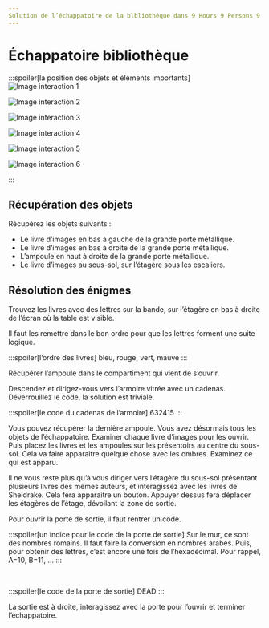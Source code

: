 ```yaml
---
Solution de l’échappatoire de la blbliothèque dans 9 Hours 9 Persons 9 Doors.
---
```

# Échappatoire bibliothèque

:::spoiler[la position des objets et éléments importants]
![Image interaction 1](/assets/jeu/999/guide/echappatoires/bibliotheque/interaction_1.webp)

![Image interaction 2](/assets/jeu/999/guide/echappatoires/bibliotheque/interaction_2.webp)

![Image interaction 3](/assets/jeu/999/guide/echappatoires/bibliotheque/interaction_3.webp)

![Image interaction 4](/assets/jeu/999/guide/echappatoires/bibliotheque/interaction_4.webp)

![Image interaction 5](/assets/jeu/999/guide/echappatoires/bibliotheque/interaction_5.webp)

![Image interaction 6](/assets/jeu/999/guide/echappatoires/bibliotheque/interaction_6.webp)

:::

## Récupération des objets

Récupérez les objets suivants :
- Le livre d’images en bas à gauche de la grande porte métallique.
- Le livre d’images en bas à droite de la grande porte métallique.
- L’ampoule en haut à droite de la grande porte métallique.
- Le livre d’images au sous-sol, sur l’étagère sous les escaliers.

## Résolution des énigmes

Trouvez les livres avec des lettres sur la bande, sur l’étagère en bas à droite de l’écran où la table est visible.

Il faut les remettre dans le bon ordre pour que les lettres forment une suite logique.

:::spoiler[l’ordre des livres]
bleu, rouge, vert, mauve
:::

Récupérer l’ampoule dans le compartiment qui vient de s’ouvrir.

Descendez et dirigez-vous vers l’armoire vitrée avec un cadenas. Déverrouillez le code, la solution est triviale.

:::spoiler[le code du cadenas de l’armoire]
632415
:::

Vous pouvez récupérer la dernière ampoule. Vous avez désormais tous les objets de l’échappatoire. Examiner chaque livre d’images pour les ouvrir. Puis placez les livres et les ampoules sur les présentoirs au centre du sous-sol. Cela va faire apparaitre quelque chose avec les ombres. Examinez ce qui est apparu.

Il ne vous reste plus qu’à vous diriger vers l’étagère du sous-sol présentant plusieurs livres des mêmes auteurs, et interagissez avec les livres de Sheldrake. Cela fera apparaitre un bouton. Appuyer dessus fera déplacer les étagères de l’étage, dévoilant la zone de sortie.

Pour ouvrir la porte de sortie, il faut rentrer un code.


:::spoiler[un indice pour le code de la porte de sortie]
Sur le mur, ce sont des nombres romains. Il faut faire la conversion en nombres arabes. Puis, pour obtenir des lettres, c’est encore une fois de l’hexadécimal. Pour rappel, A=10, B=11, …
:::

<br>

:::spoiler[le code de la porte de sortie]
DEAD
:::

La sortie est à droite, interagissez avec la porte pour l’ouvrir et terminer l’échappatoire.
